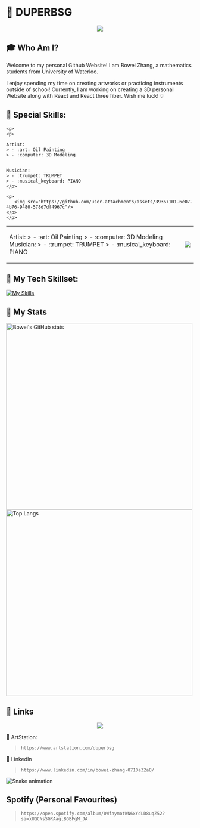 
<!---
DuperBSG/DuperBSG is a ✨ special ✨ repository because its `README.md` (this file) appears on your GitHub profile.
You can click the Preview link to take a look at your changes.
--->

# :rose: DUPERBSG

<p align="center">
  <img src="https://github.com/user-attachments/assets/5790e652-b916-462c-a611-2ebf058c2c07" />
</p>


## :mortar_board: Who Am I?
Welcome to my personal Github Website! I am Bowei Zhang, a mathematics students from University of Waterloo.

I enjoy spending my time on creating artworks or practicing instruments outside of school!
Currently, I am working on creating a 3D personal Website along with React and React three fiber. Wish me luck! :bulb:

## :tropical_drink: Special Skills:
>

    <p>
    <p>
      
    Artist:
    > - :art: Oil Painting 
    > - :computer: 3D Modeling
  
  
    Musician:
    > - :trumpet: TRUMPET
    > - :musical_keyboard: PIANO
    </p>
  
    <p>
       <img src="https://github.com/user-attachments/assets/39367101-6e07-4b76-9480-578d7df4967c"/>
    </p>
    </p>

<table>
  <tr>
    <td>
      <p>
        Artist:
        > - :art: Oil Painting 
        > - :computer: 3D Modeling
        Musician:
        > - :trumpet: TRUMPET
        > - :musical_keyboard: PIANO
      </p>
    </td>
    <td>
      <p>
         <img src="https://github.com/user-attachments/assets/39367101-6e07-4b76-9480-578d7df4967c"/>
      </p>
    </td>
  </tr>
</table>

## :space_invader: My Tech Skillset:
<p>
  <a href="https://skillicons.dev">
    <img src="https://skillicons.dev/icons?i=js,html,css,c,cpp,java,python,ps,blender,react" alt="My Skills" />
  </a>
</p>

## :movie_camera: My Stats


  <img src="https://github-readme-stats.vercel.app/api?username=duperbsg&show_icons=true&bg_color=00000000" alt="Bowei's GitHub stats" width="500px"/>
   <img src="https://github-readme-stats.vercel.app/api/top-langs/?username=duperbsg&layout=compact&langs_count=4&bg_color=00000000" alt="Top Langs" width="500px"/>
<!-- <p align="center"> -->
<!-- </p> -->

## :rocket: Links

<p align="center">
  <img src="https://github.com/user-attachments/assets/39367101-6e07-4b76-9480-578d7df4967c"/>
</p>

:link: ArtStation:
> ```
> https://www.artstation.com/duperbsg
> ```

:link: LinkedIn
> ```
> https://www.linkedin.com/in/bowei-zhang-0710a32a8/
> ```

![Snake animation](https://github.com/thepiyushmalhotra/thepiyushmalhotra/blob/output/github-contribution-grid-snake.svg)
## Spotify (Personal Favourites)

> ```
> https://open.spotify.com/album/0WfaymotWN6xYdLD8uqZ52?si=xUQCNsSGRAaglBGBFgM_JA
> ```
